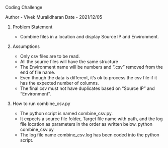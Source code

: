 Coding Challenge

Author - Vivek Muralidharan
Date - 2021/12/05

1) Problem Statement
	- Combine files in a location and display Source IP and Environment.
2) Assumptions
	- Only csv files are to be read.
	- All the source files will have the same structure
	- The Environment name will be numbers and “.csv” removed from the end of file name.
	- Even though the data is different, it’s ok to process the csv file if it has the expected number of columns.
	- The final csv must not have duplicates based on “Source IP” and “Environment”.

3) How to run combine_csv.py
	- The python script is named combine_csv.py.
	- It expects a source file folder, Target file name with path, and the log file location as parameters in the order as written below.
	  python combine_csv.py <source file path> <target file name with path> <log file path>
	- The log file name combine_csv.log has been coded into the python script.
